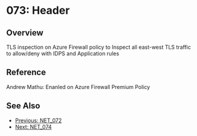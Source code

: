 ﻿# 073: Header
## Overview
TLS inspection on Azure Firewall policy to Inspect all east-west TLS traffic to allow/deny with IDPS and Application rules

## Reference
Andrew Mathu: Enanled on Azure Firewall Premium Policy

## See Also
- [Previous: NET_072](NET_072.md)
- [Next: NET_074](NET_074.md)
